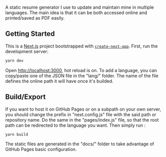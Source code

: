 A static resume generator I use to update and maintain mine in multiple languages. The main idea is that it can be both accessed online and printed/saved as PDF easily.

## Getting Started

This is a [Next.js](https://nextjs.org/) project bootstrapped with [`create-next-app`](https://github.com/vercel/next.js/tree/canary/packages/create-next-app). First, run the development server:

```bash
yarn dev
```

Open [http://localhost:3000](http://localhost:3000), hot reload is on. To add a language, you can copy/paste one of the JSON file in the "lang/" folder. The name of the file defines the online path it will have once it's builded.

## Build/Export

If you want to host it on GitHub Pages or on a subpath on your own server, you should change the prefix in "next.config.js" file with the said path or repository name. Do the same in the "pages/index.js" file, so that the root path can be redirected to the language you want. Then simply run :

```bash
yarn build
```

The static files are generated in the "docs/" folder to take advantage of GitHub Pages basic configuration.
